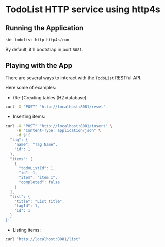 # TodoList HTTP service using http4s

## Running the Application

```scala
sbt todolist-http-http4s/run
```

By default, it'll bootstrap in port `8081`.

## Playing with the App

There are several ways to interact with the `TodoList` RESTful API.

Here some of examples:

* (Re-)Creating tables (H2 database):

```bash
curl -X "POST" "http://localhost:8081/reset"
```

* Inserting items:

```bash
curl -X "POST" "http://localhost:8081/insert" \
     -H "Content-Type: application/json" \
     -d $'{
  "tag": {
    "name": "Tag Name",
    "id": 1
  },
  "items": [
    {
      "todoListId": 1,
      "id": 1,
      "item": "item 1",
      "completed": false
    }
  ],
  "list": {
    "title": "List title",
    "tagId": 1,
    "id": 1
  }
}'
```

* Listing items:

```bash
curl "http://localhost:8081/list"
```
